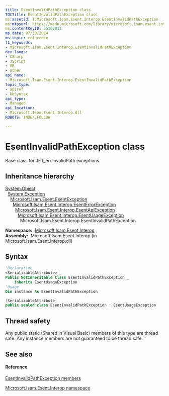 ```yaml
---
title: EsentInvalidPathException class
TOCTitle: EsentInvalidPathException class
ms:assetid: T:Microsoft.Isam.Esent.Interop.EsentInvalidPathException
ms:mtpsurl: https://msdn.microsoft.com/library/microsoft.isam.esent.interop.esentinvalidpathexception(v=EXCHG.10)
ms:contentKeyID: 55102012
ms.date: 07/30/2014
ms.topic: reference
f1_keywords:
- Microsoft.Isam.Esent.Interop.EsentInvalidPathException
dev_langs:
- CSharp
- JScript
- VB
- other
api_name: 
- Microsoft.Isam.Esent.Interop.EsentInvalidPathException
topic_type: 
- apiref
- kbSyntax
api_type: 
- Managed
api_location: 
- Microsoft.Isam.Esent.Interop.dll
ROBOTS: INDEX,FOLLOW

---
```


# EsentInvalidPathException class

Base class for JET_err.InvalidPath exceptions.

## Inheritance hierarchy

[System.Object](https://docs.microsoft.com/dotnet/api/system.object?redirectedfrom=MSDN)  
  [System.Exception](https://docs.microsoft.com/dotnet/api/system.exception?redirectedfrom=MSDN)  
    [Microsoft.Isam.Esent.EsentException](dn292088\(v=exchg.10\).md)  
      [Microsoft.Isam.Esent.Interop.EsentErrorException](dn274314\(v=exchg.10\).md)  
        [Microsoft.Isam.Esent.Interop.EsentApiException](dn334231\(v=exchg.10\).md)  
          [Microsoft.Isam.Esent.Interop.EsentUsageException](dn350849\(v=exchg.10\).md)  
            Microsoft.Isam.Esent.Interop.EsentInvalidPathException  

**Namespace:**  [Microsoft.Isam.Esent.Interop](hh596136\(v=exchg.10\).md)  
**Assembly:**  Microsoft.Isam.Esent.Interop (in Microsoft.Isam.Esent.Interop.dll)

## Syntax

``` vb
'Declaration
<SerializableAttribute> _
Public NotInheritable Class EsentInvalidPathException _
    Inherits EsentUsageException
'Usage
Dim instance As EsentInvalidPathException
```

``` csharp
[SerializableAttribute]
public sealed class EsentInvalidPathException : EsentUsageException
```

## Thread safety

Any public static (Shared in Visual Basic) members of this type are thread safe. Any instance members are not guaranteed to be thread safe.

## See also

#### Reference

[EsentInvalidPathException members](dn319621\(v=exchg.10\).md)

[Microsoft.Isam.Esent.Interop namespace](hh596136\(v=exchg.10\).md)

